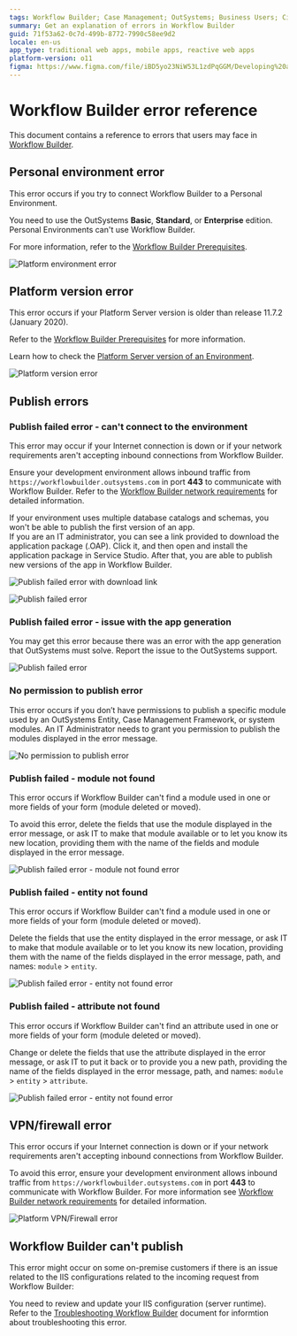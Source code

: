 ```yaml
---
tags: Workflow Builder; Case Management; OutSystems; Business Users; Citizen Developers; Citizen Dev; Workflow; Errors; Business developers
summary: Get an explanation of errors in Workflow Builder
guid: 71f53a62-0c7d-499b-8772-7990c58ee9d2
locale: en-us
app_type: traditional web apps, mobile apps, reactive web apps
platform-version: o11
figma: https://www.figma.com/file/iBD5yo23NiW53L1zdPqGGM/Developing%20an%20Application?node-id=4376:909
---
```


# Workflow Builder error reference

This document contains a reference to errors that users may face in [Workflow Builder](http://workflowbuilder.outsystems.com/).

## Personal environment error 

This error occurs if you try to connect Workflow Builder to a Personal Environment.

You need to use the OutSystems **Basic**, **Standard**, or **Enterprise** edition. Personal Environments can't use Workflow Builder.

For more information, refer to the [Workflow Builder Prerequisites](../how-setup.md#prerequisites).

![Platform environment error](images/wfb-error-environment.png)

## Platform version error

This error occurs if your Platform Server version is older than release 11.7.2 (January 2020).

Refer to the [Workflow Builder Prerequisites](../how-setup.md#prerequisites) for more information.

Learn how to check the [Platform Server version of an Environment](https://success.outsystems.com/Documentation/Case_Management/How_to_check_the_Platform_Server_version_installed_in_an_Environment).

![Platform version error](images/wfb-error-platform.png)

## Publish errors

### Publish failed error - can't connect to the environment

This error may occur if your Internet connection is down or if your network requirements aren't accepting inbound connections from Workflow Builder.

Ensure your development environment allows inbound traffic from `https://workflowbuilder.outsystems.com` in port **443** to communicate with Workflow Builder. Refer to the [Workflow Builder network requirements](https://success.outsystems.com/Documentation/11/Setting_Up_OutSystems/OutSystems_network_requirements#workflow-builder) for detailed information.

<div class="info" markdown="1">

If your environment uses multiple database catalogs and schemas, you won't be able to publish the first version of an app.  
If you are an IT administrator, you can see a link provided to download the application package (.OAP). Click it, and then open and install the application package in Service Studio.
After that, you are able to publish new versions of the app in Workflow Builder.

![Publish failed error with download link](images/wfb-error-publish-failed-download-oap.png)

</div>

![Publish failed error](images/wfb-error-publish.png)

### Publish failed error - issue with the app generation

You may get this error because there was an error with the app generation that OutSystems must solve. Report the issue to the OutSystems support.

![Publish failed error](images/wfb-error-publish-failed.png)

### No permission to publish error

This error occurs if you don’t have permissions to publish a specific module used by an OutSystems Entity, Case Management Framework, or system modules.
An IT Administrator needs to grant you permission to publish the modules displayed in the error message.

![No permission to publish error](images/wfb-error-pubish-permission.png)

### Publish failed - module not found

This error occurs if Workflow Builder can't find a module used in one or more fields of your form (module deleted or moved).

To avoid this error, delete the fields that use the module displayed in the error message, or ask IT to make that module available or to let you know its new location, providing them with the name of the fields and module displayed in the error message.

![Publish failed error - module not found error](images/wfb-error-module-not-found.png)

### Publish failed - entity not found

This error occurs if Workflow Builder can't find a module used in one or more fields of your form (module deleted or moved).

Delete the fields that use the entity displayed in the error message, or ask IT to make that module available or to let you know its new location, providing them with the name of the fields displayed in the error message, path, and names: `module` > `entity`.

![Publish failed error - entity not found error](images/wfb-error-entity-not-found.png)

### Publish failed - attribute not found

This error occurs if Workflow Builder can't find an attribute used in one or more fields of your form (module deleted or moved).

Change or delete the fields that use the attribute displayed in the error message, or ask IT to put it back or to provide you a new path, providing the name of the fields displayed in the error message, path, and names: `module` > `entity` > `attribute`.

![Publish failed error - entity not found error](images/wfb-error-attribute-not-found.png)

## VPN/firewall error

This error occurs if your Internet connection is down or if your network requirements aren't accepting inbound connections from Workflow Builder.

To avoid this error, ensure your development environment allows inbound traffic from `https://workflowbuilder.outsystems.com` in port **443** to communicate with Workflow Builder. For more information see [Workflow Builder network requirements](https://success.outsystems.com/Documentation/11/Setting_Up_OutSystems/OutSystems_network_requirements#workflow-builder) for detailed information.

![Platform VPN/Firewall error](images/wfb-error-vpn-firewall.png)

## Workflow Builder can't publish

This error might occur on some on-premise customers if there is an issue related to the IIS configurations related to the incoming request from Workflow Builder:

You need to review and update your IIS configuration (server runtime). Refer to the [Troubleshooting Workflow Builder](../troubleshoot.md#troubleshoot-it-admins) document for informtion about troubleshooting this error.

